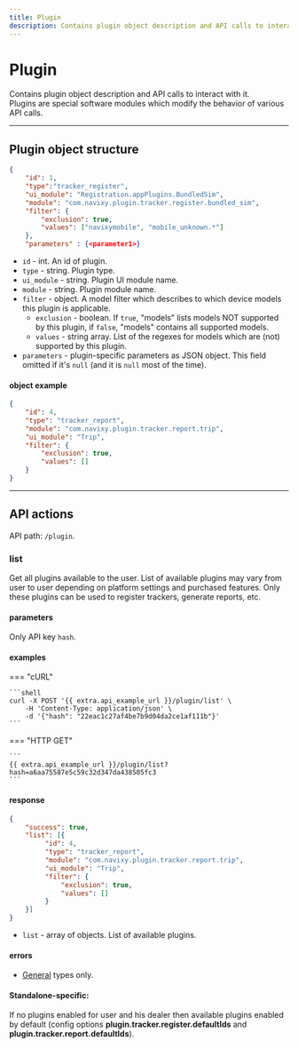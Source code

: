 ```yaml
---
title: Plugin
description: Contains plugin object description and API calls to interact with it. Plugins are special software modules which modify the behavior of various API calls.
---
```


# Plugin

Contains plugin object description and API calls to interact with it.<br>
Plugins are special software modules which modify the behavior of various API calls.

***

## Plugin object structure

```json
{
    "id": 1,
    "type":"tracker_register",
    "ui_module": "Registration.appPlugins.BundledSim",
    "module": "com.navixy.plugin.tracker.register.bundled_sim",
    "filter": {
        "exclusion": true,
        "values": ["navixymobile", "mobile_unknown.*"]
    },
    "parameters" : {<parameter1>}
```

* `id` - int. An id of plugin.
* `type` - string. Plugin type.
* `ui_module` - string. Plugin UI module name.
* `module` - string. Plugin module name.
* `filter` - object. A model filter which describes to which device models this plugin is applicable.
    * `exclusion` - boolean. If `true`, "models" lists models NOT supported by this plugin, if `false`, "models" 
    contains all supported models.
    * `values` - string array. List of the regexes for models which are (not) supported by this plugin.
* `parameters` - plugin-specific parameters as JSON object. This field omitted if it's `null` (and it is `null` most of the time).

#### object example

```json
{
    "id": 4,
    "type": "tracker_report",
    "module": "com.navixy.plugin.tracker.report.trip",
    "ui_module": "Trip",
    "filter": {
        "exclusion": true,
        "values": []
    }
}
```

***

## API actions

API path: `/plugin`.

### list

Get all plugins available to the user. List of available plugins may vary from user to user depending on platform 
settings and purchased features. Only these plugins can be used to register trackers, generate reports, etc.

#### parameters

Only API key `hash`.

#### examples

=== "cURL"

    ```shell
    curl -X POST '{{ extra.api_example_url }}/plugin/list' \
        -H 'Content-Type: application/json' \ 
        -d '{"hash": "22eac1c27af4be7b9d04da2ce1af111b"}'
    ```
    
=== "HTTP GET"

    ```
    {{ extra.api_example_url }}/plugin/list?hash=a6aa75587e5c59c32d347da438505fc3
    ```

#### response

```json
{
    "success": true,
    "list": [{
         "id": 4,
         "type": "tracker_report",
         "module": "com.navixy.plugin.tracker.report.trip",
         "ui_module": "Trip",
         "filter": {
             "exclusion": true,
             "values": []
         }
    }]
}
```

* `list` - array of objects. List of available plugins.

#### errors

* [General](../../../getting-started.md#error-codes) types only.

#### Standalone-specific:

If no plugins enabled for user and his dealer then available plugins enabled by default 
(config options **plugin.tracker.register.defaultIds** and **plugin.tracker.report.defaultIds**).